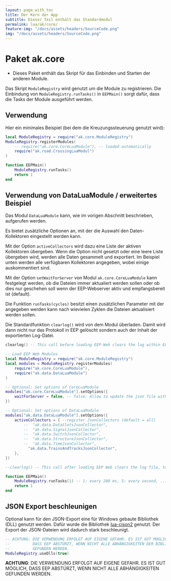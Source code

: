 ```yaml
---
layout: page_with_toc
title: Der Kern der App
subtitle: Dieser Teil enthält das Standardmodul
permalink: lua/ak/core/
feature-img: "/docs/assets/headers/SourceCode.png"
img: "/docs/assets/headers/SourceCode.png"
---
```


# Paket ak.core

- Dieses Paket enthält das Skript für das Einbinden und Starten der anderen Module.

Das Skript `ModuleRegistry` wird genutzt um die Module zu registrieren.
Die Einbindung von `ModuleRegistry.runTasks()` in `EEPMain()` sorgt dafür, dass die Tasks der Module ausgeführt werden.

## Verwendung

Hier ein minimales Beispiel (bei dem die Kreuzungssteuerung genutzt wird):

```lua
local ModuleRegistry = require("ak.core.ModuleRegistry")
ModuleRegistry.registerModules(
    -- require("ak.core.CoreLuaModule"), -- loaded automatically
    require("ak.road.CrossingLuaModul")
)

function EEPMain()
    ModuleRegistry.runTasks()
    return 1
end
```

## Verwendung von DataLuaModule / erweitertes Beispiel

Das Modul `DataLuaModule` kann, wie im vorigen Abschnitt beschrieben, aufgerufen werden.

Es bietet zusätzliche Optionen an, mit der die Auswahl den Daten-Kollektoren eingestellt werden kann.

Mit der Option `activeCollectors` wird dazu eine Liste der aktiven Kollektoren übergeben. Wenn die Option nicht gesetzt  oder eine leere Liste übergeben wird, werden alle Daten gesammelt und exportiert. Im Beispiel unten werden alle verfügbaren Kollektoren angegeben, wobei einige auskommentiert sind.

Mit der Option `setWaitForServer` von Modul `ak.core.CoreLuaModule` kann festgelegt werden, ob die Dateien immer aktualiert werden sollen oder ob dies nur geschehen soll wenn der EEP-Webserver aktiv und empfangsbereit ist (default).

Die Funktion `runTasks(cycles)` besitzt einen zusätzlichen Parameter mit der angegeben werden kann nach wievielen Zyklen die Dateien aktualisiert werden sollen.

Die Standardfunktion `clearlog()` wird von dem Modul überladen. Damit wird dann nicht nur das Protokoll in EEP gelöscht sondern auch der Inhalt der exportierten Log-Datei.

```lua
clearlog() -- This call before loading EEP-Web clears the log within EEP but does not clear the log file of EEP Web

-- Load EEP Web Modules
local ModuleRegistry = require("ak.core.ModuleRegistry")
local modules = ModuleRegistry.registerModules(
    require("ak.core.CoreLuaModule"),
    require("ak.data.DataLuaModule")
)

-- Optional: Set options of CoreLuaModule
modules["ak.core.CoreLuaModule"].setOptions({
    waitForServer = false, -- false: Allow to update the json file without checking if the Web Server is ready
})

-- Optional: Set options of DataLuaModule
modules["ak.data.DataLuaModule"].setOptions({
    activeCollectors = { --register JsonCollectors (default = all)
        --  "ak.data.DataSlotsJsonCollector",
        --  "ak.data.SignalJsonCollector",
        --  "ak.data.SwitchJsonCollector",
        --  "ak.data.StructureJsonCollector",
        --  "ak.data.TimeJsonCollector",
          "ak.data.TrainsAndTracksJsonCollector",
    },
})

--clearlog() -- This call after loading EEP Web clears the log file, too

function EEPMain()
    ModuleRegistry.runTasks(1) -- 1: every 200 ms, 5: every second, ...
    return 1
end
```

## JSON Export beschleunigen

Optional kann für den JSON-Export eine für Windows gebaute Bibliothek (DLL) genutzt werden. Dafür wurde die Bibliothek
[lua-cjson2](https://luarocks.org/modules/criztianix/lua-cjson2) genutzt.
Der Export der JSON-Dateien wird dadurch stark beschleunigt.

```lua
-- ACHTUNG: DIE VERWENDUNG ERFOLGT AUF EIGENE GEFAHR. ES IST GUT MÖGLICH,
--          DASS EEP ABSTÜRZT, WENN NICHT ALLE ABHÄNGIGKEITEN DER BIBLIOTHEK
--          GEFUNDEN WERDEN.
ModuleRegistry.useDlls(true)
```

**ACHTUNG**: DIE VERWENDUNG ERFOLGT AUF EIGENE GEFAHR. ES IST GUT MÖGLICH, DASS EEP ABSTÜRZT,
WENN NICHT ALLE ABHÄNGIGKEITEN GEFUNDEN WERDEN.
